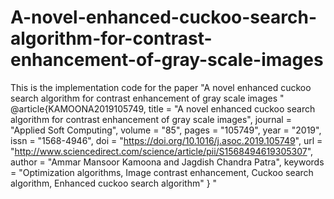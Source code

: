 # A-novel-enhanced-cuckoo-search-algorithm-for-contrast-enhancement-of-gray-scale-images
This is the implementation code for the paper "A novel enhanced cuckoo search algorithm for contrast enhancement of gray scale images
"
@article{KAMOONA2019105749,
title = "A novel enhanced cuckoo search algorithm for contrast enhancement of gray scale images",
journal = "Applied Soft Computing",
volume = "85",
pages = "105749",
year = "2019",
issn = "1568-4946",
doi = "https://doi.org/10.1016/j.asoc.2019.105749",
url = "http://www.sciencedirect.com/science/article/pii/S1568494619305307",
author = "Ammar Mansoor Kamoona and Jagdish Chandra Patra",
keywords = "Optimization algorithms, Image contrast enhancement, Cuckoo search algorithm, Enhanced cuckoo search algorithm"
}
" 
